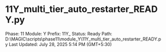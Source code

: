 # 11Y_multi_tier_auto_restarter_READY.py

Phase: 11
Module: Y
Prefix: 11Y_
Status: Ready
Path: D:\MAGIC\scripts\phase11\module_Y\11Y_multi_tier_auto_restarter_READY.py
Last Updated: July 28, 2025 5:14 PM (GMT+5:30)

